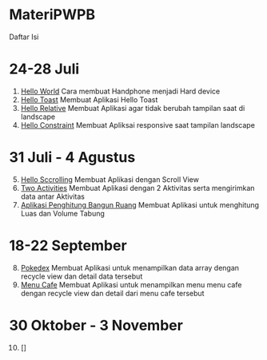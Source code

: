 # MateriPWPB
 
Daftar Isi
# 24-28 Juli
1. [Hello World](HelloWorld) Cara membuat Handphone menjadi Hard device
2. [Hello Toast](AlanAplication1) Membuat Aplikasi Hello Toast
3. [Hello Relative](AlanHelloRelative) Membuat Aplikasi agar tidak berubah tampilan saat di landscape
4. [Hello Constraint](HelloConstraint) Membuat Apliksai responsive saat tampilan landscape
# 31 Juli - 4 Agustus
5. [Hello Sccrolling](AlanScrolling2) Membuat Aplikasi dengan Scroll View
6. [Two Activities](AlanTwoActivities) Membuat Aplikasi dengan 2 Aktivitas serta mengirimkan data antar Aktivitas
7. [Aplikasi Penghitung Bangun Ruang](AplikasiBangunRuang) Membuat Aplikasi untuk menghitung Luas dan Volume Tabung
# 18-22 September
8. [Pokedex](AlanProjectMinggu3) Membuat Aplikasi untuk menampilkan data array dengan recycle view dan detail data tersebut
9. [Menu Cafe](AlanMenuCafe) Membuat Aplikasi untuk menampilkan menu menu cafe dengan recycle view dan detail dari menu cafe tersebut
# 30 Oktober - 3 November
10. []
